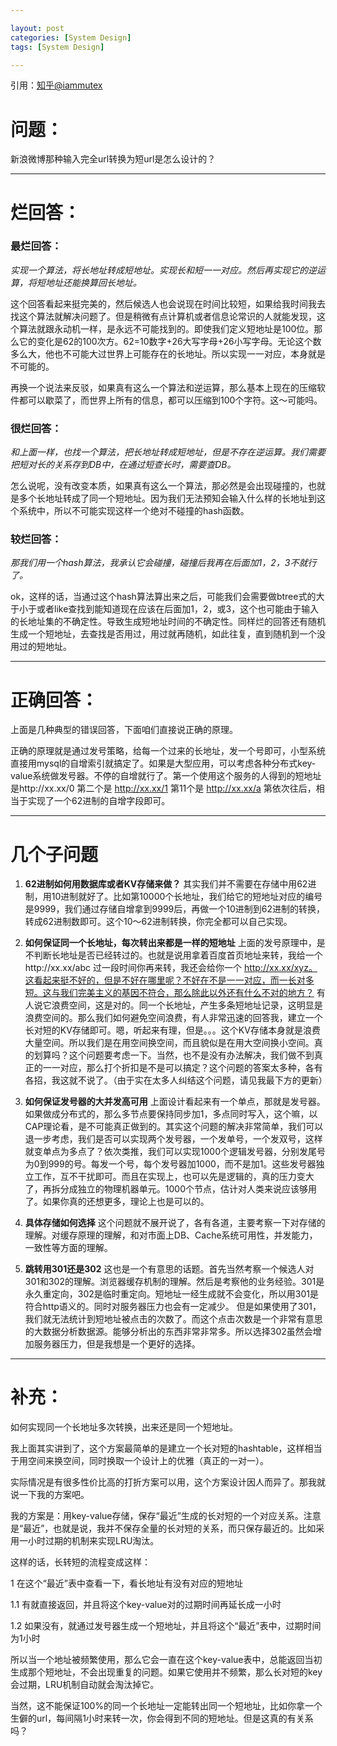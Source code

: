 ```yaml
---

layout: post
categories: [System Design]
tags: [System Design]

---
```

引用：[知乎@iammutex](http://www.zhihu.com/question/29270034#rd)

# 问题：

新浪微博那种输入完全url转换为短url是怎么设计的？

- - -

# 烂回答：

### 最烂回答：

*实现一个算法，将长地址转成短地址。实现长和短一一对应。然后再实现它的逆运算，将短地址还能换算回长地址。*

这个回答看起来挺完美的，然后候选人也会说现在时间比较短，如果给我时间我去找这个算法就解决问题了。但是稍微有点计算机或者信息论常识的人就能发现，这个算法就跟永动机一样，是永远不可能找到的。即使我们定义短地址是100位。那么它的变化是62的100次方。62=10数字+26大写字母+26小写字母。无论这个数多么大，他也不可能大过世界上可能存在的长地址。所以实现一一对应，本身就是不可能的。

再换一个说法来反驳，如果真有这么一个算法和逆运算，那么基本上现在的压缩软件都可以歇菜了，而世界上所有的信息，都可以压缩到100个字符。这～可能吗。

### 很烂回答：

*和上面一样，也找一个算法，把长地址转成短地址，但是不存在逆运算。我们需要把短对长的关系存到DB中，在通过短查长时，需要查DB。*

怎么说呢，没有改变本质，如果真有这么一个算法，那必然是会出现碰撞的，也就是多个长地址转成了同一个短地址。因为我们无法预知会输入什么样的长地址到这个系统中，所以不可能实现这样一个绝对不碰撞的hash函数。

### 较烂回答：

*那我们用一个hash算法，我承认它会碰撞，碰撞后我再在后面加1，2，3不就行了。*

ok，这样的话，当通过这个hash算法算出来之后，可能我们会需要做btree式的大于小于或者like查找到能知道现在应该在后面加1，2，或3，这个也可能由于输入的长地址集的不确定性。导致生成短地址时间的不确定性。同样烂的回答还有随机生成一个短地址，去查找是否用过，用过就再随机，如此往复，直到随机到一个没用过的短地址。

---

# 正确回答：

上面是几种典型的错误回答，下面咱们直接说正确的原理。

正确的原理就是通过发号策略，给每一个过来的长地址，发一个号即可，小型系统直接用mysql的自增索引就搞定了。如果是大型应用，可以考虑各种分布式key-value系统做发号器。不停的自增就行了。第一个使用这个服务的人得到的短地址是http://xx.xx/0 第二个是 http://xx.xx/1 第11个是 http://xx.xx/a 第依次往后，相当于实现了一个62进制的自增字段即可。

---

# 几个子问题

1. **62进制如何用数据库或者KV存储来做？**
其实我们并不需要在存储中用62进制，用10进制就好了。比如第10000个长地址，我们给它的短地址对应的编号是9999，我们通过存储自增拿到9999后，再做一个10进制到62进制的转换，转成62进制数即可。这个10～62进制转换，你完全都可以自己实现。

2. **如何保证同一个长地址，每次转出来都是一样的短地址**
上面的发号原理中，是不判断长地址是否已经转过的。也就是说用拿着百度首页地址来转，我给一个http://xx.xx/abc 过一段时间你再来转，我还会给你一个 http://xx.xx/xyz。这看起来挺不好的，但是不好在哪里呢？不好在不是一一对应，而一长对多短。这与我们完美主义的基因不符合，那么除此以外还有什么不对的地方？
有人说它浪费空间，这是对的。同一个长地址，产生多条短地址记录，这明显是浪费空间的。那么我们如何避免空间浪费，有人非常迅速的回答我，建立一个长对短的KV存储即可。嗯，听起来有理，但是。。。这个KV存储本身就是浪费大量空间。所以我们是在用空间换空间，而且貌似是在用大空间换小空间。真的划算吗？这个问题要考虑一下。当然，也不是没有办法解决，我们做不到真正的一一对应，那么打个折扣是不是可以搞定？这个问题的答案太多种，各有各招，我这就不说了。（由于实在太多人纠结这个问题，请见我最下方的更新）

3. **如何保证发号器的大并发高可用**
上面设计看起来有一个单点，那就是发号器。如果做成分布式的，那么多节点要保持同步加1，多点同时写入，这个嘛，以CAP理论看，是不可能真正做到的。其实这个问题的解决非常简单，我们可以退一步考虑，我们是否可以实现两个发号器，一个发单号，一个发双号，这样就变单点为多点了？依次类推，我们可以实现1000个逻辑发号器，分别发尾号为0到999的号。每发一个号，每个发号器加1000，而不是加1。这些发号器独立工作，互不干扰即可。而且在实现上，也可以先是逻辑的，真的压力变大了，再拆分成独立的物理机器单元。1000个节点，估计对人类来说应该够用了。如果你真的还想更多，理论上也是可以的。

4. **具体存储如何选择**
这个问题就不展开说了，各有各道，主要考察一下对存储的理解。对缓存原理的理解，和对市面上DB、Cache系统可用性，并发能力，一致性等方面的理解。

5. **跳转用301还是302**
这也是一个有意思的话题。首先当然考察一个候选人对301和302的理解。浏览器缓存机制的理解。然后是考察他的业务经验。301是永久重定向，302是临时重定向。短地址一经生成就不会变化，所以用301是符合http语义的。同时对服务器压力也会有一定减少。
但是如果使用了301，我们就无法统计到短地址被点击的次数了。而这个点击次数是一个非常有意思的大数据分析数据源。能够分析出的东西非常非常多。所以选择302虽然会增加服务器压力，但是我想是一个更好的选择。


---

# 补充：

如何实现同一个长地址多次转换，出来还是同一个短地址。

我上面其实讲到了，这个方案最简单的是建立一个长对短的hashtable，这样相当于用空间来换空间，同时换取一个设计上的优雅（真正的一对一）。

实际情况是有很多性价比高的打折方案可以用，这个方案设计因人而异了。那我就说一下我的方案吧。

我的方案是：用key-value存储，保存“最近”生成的长对短的一个对应关系。注意是“最近”，也就是说，我并不保存全量的长对短的关系，而只保存最近的。比如采用一小时过期的机制来实现LRU淘汰。

这样的话，长转短的流程变成这样：

1 在这个“最近”表中查看一下，看长地址有没有对应的短地址

1.1 有就直接返回，并且将这个key-value对的过期时间再延长成一小时

1.2 如果没有，就通过发号器生成一个短地址，并且将这个“最近”表中，过期时间为1小时

所以当一个地址被频繁使用，那么它会一直在这个key-value表中，总能返回当初生成那个短地址，不会出现重复的问题。如果它使用并不频繁，那么长对短的key会过期，LRU机制自动就会淘汰掉它。

当然，这不能保证100%的同一个长地址一定能转出同一个短地址，比如你拿一个生僻的url，每间隔1小时来转一次，你会得到不同的短地址。但是这真的有关系吗？